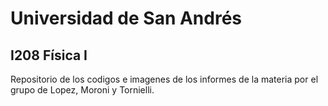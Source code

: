 # Universidad de San Andrés

## I208 Física I 
Repositorio de los codigos e imagenes de los informes de la materia por el grupo de Lopez, Moroni y Tornielli.
